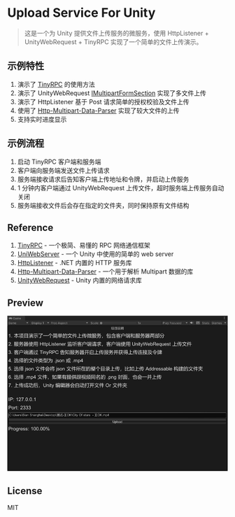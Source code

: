 # Upload Service For Unity



> 这是一个为 Unity 提供文件上传服务的微服务，使用 HttpListener + UnityWebRequest + TinyRPC 实现了一个简单的文件上传演示。

## 示例特性
1. 演示了 [TinyRPC][3] 的使用方法
1. 演示了 UnityWebRequest [IMultipartFormSection][2] 实现了多文件上传
1. 演示了 HttpListener 基于 Post 请求简单的授权校验及文件上传
1. 使用了 [Http-Multipart-Data-Parser][1] 实现了较大文件的上传
1. 支持实时进度显示

## 示例流程

1. 启动 TinyRPC 客户端和服务端
2. 客户端向服务端发送文件上传请求
1. 服务端接收请求后告知客户端上传地址和令牌，并启动上传服务
1. 1 分钟内客户端通过 UnityWebRequest 上传文件，超时服务端上传服务自动关闭
1. 服务端接收文件后会存在指定的文件夹，同时保持原有文件结构

## Reference
1. [TinyRPC][3] - 一个极简、易懂的 RPC 网络通信框架
1. [UniWebServer][4] - 一个 Unity 中使用的简单的 web server
1. [HttpListener][5] - .NET 内置的 HTTP 服务库
1. [Http-Multipart-Data-Parser][1] - 一个用于解析 Multipart 数据的库
1. [UnityWebRequest][6] - Unity 内置的网络请求库

## Preview
![preview](./doc/preview.png)

## License
MIT


[1]:https://github.com/Http-Multipart-Data-Parser/Http-Multipart-Data-Parser
[2]:https://docs.unity3d.com/ScriptReference/Networking.IMultipartFormSection.html
[3]:https://github.com/bian-sh/TinyRPC
[4]:https://github.com/bian-sh/UniWebServer
[5]:https://docs.microsoft.com/en-us/dotnet/api/system.net.httplistener?view=net-5.0
[6]:https://docs.unity3d.com/ScriptReference/Networking.UnityWebRequest.html

